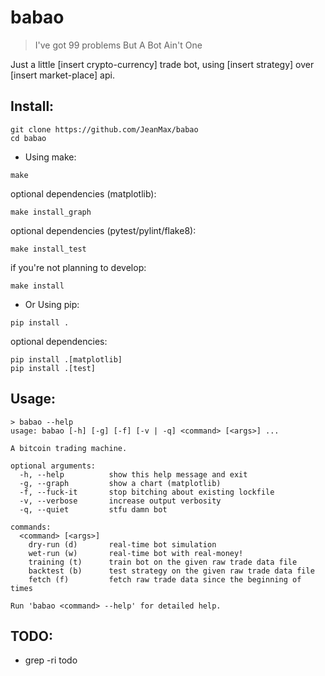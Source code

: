 # babao

> I've got 99 problems But A Bot Ain't One

Just a little [insert crypto-currency] trade bot, using [insert strategy] over [insert market-place] api.


## Install:

```
git clone https://github.com/JeanMax/babao
cd babao
```

* Using make:
```
make
```


optional dependencies (matplotlib):
```
make install_graph
```


optional dependencies (pytest/pylint/flake8):
```
make install_test
```


if you're not planning to develop:
```
make install
```


* Or Using pip:
```
pip install .
```


optional dependencies:
```
pip install .[matplotlib]
pip install .[test]
```


## Usage:

```
> babao --help
usage: babao [-h] [-g] [-f] [-v | -q] <command> [<args>] ...

A bitcoin trading machine.

optional arguments:
  -h, --help          show this help message and exit
  -g, --graph         show a chart (matplotlib)
  -f, --fuck-it       stop bitching about existing lockfile
  -v, --verbose       increase output verbosity
  -q, --quiet         stfu damn bot

commands:
  <command> [<args>]
    dry-run (d)       real-time bot simulation
    wet-run (w)       real-time bot with real-money!
    training (t)      train bot on the given raw trade data file
    backtest (b)      test strategy on the given raw trade data file
    fetch (f)         fetch raw trade data since the beginning of times

Run 'babao <command> --help' for detailed help.
```

## TODO:

* grep -ri todo
